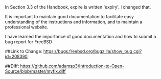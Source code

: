 In Section 3.3 of the Handbook, expire is written 'expiry'. I changed that.

It is important to maintain good documentation to facilitate easy understanding of the instructions and information, and to maintain a professional website.

I have learned the importance of good documentation and how to submit a bug report for FreeBSD

##Link to Change:
https://bugs.freebsd.org/bugzilla/show_bug.cgi?id=208390

##Diff:
https://github.com/adamsp3/Introduction-to-Open-Source/blob/master/myfix.diff



